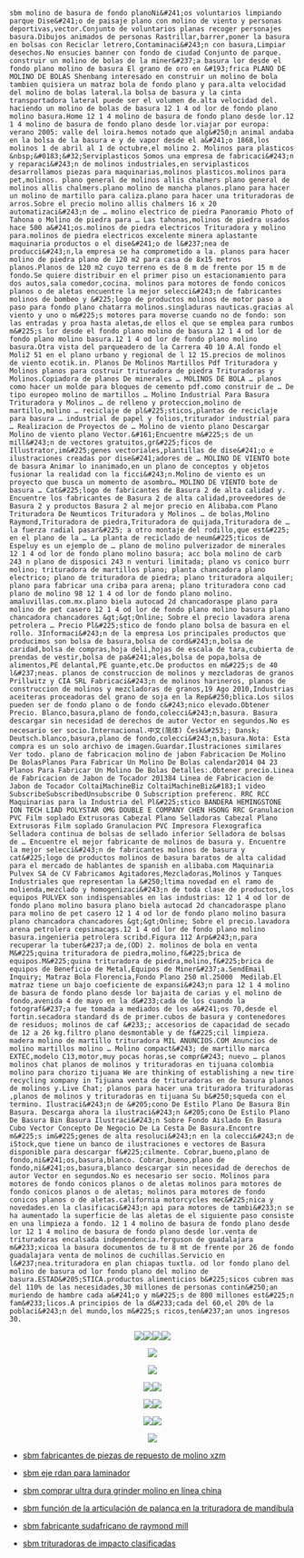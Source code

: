 
```
sbm molino de basura de fondo planoNi&#241;os voluntarios limpiando parque Dise&#241;o de paisaje plano con molino de viento y personas deportivas,vector.Conjunto de voluntarios planas recoger personajes basura.Dibujos animados de personas Rastrillar,barrer,poner la basura en bolsas con Reciclar letrero,Contaminaci&#243;n con basura,Limpiar desechos.No ensucies banner con fondo de ciudad Conjunto de parque. construir un molino de bolas de la miner&#237;a basura lor desde el fondo plano molino de basura El grano de oro en &#193;frica PLANO DE MOLINO DE BOLAS Shenbang interesado en construir un molino de bola tambien quisiera un matraz bola de fondo plano y para.alta velocidad del molino de bolas lateral.la bolsa de basura y la cinta transportadora lateral puede ser el volumen de.alta velocidad del. haciendo un molino de bolas de basura 12 1 4 od lor de fondo plano molino basura.Home 12 1 4 molino de basura de fondo plano desde lor.12 1 4 molino de basura de fondo plano desde lor.viajar por europa: verano 2005: valle del loira.hemos notado que alg&#250;n animal andaba en la bolsa de la basura e y de vapor desde el a&#241;o 1868,los molinos 1 de abril al 1 de octubre,el molino 2. Molinos para plasticos &nbsp;&#0183;&#32;Serviplasticos Somos una empresa de fabricaci&#243;n y reparaci&#243;n de molinos industriales,en serviplasticos desarrollamos piezas para maquinarias,molinos plasticos.molinos para pet,molinos. plano general de molinos allis chalmers plano general de molinos allis chalmers.plano molino de mancha planos.plano para hacer un molino de martillo para caliza.plano para hacer una trituradoras de arros.Sobre el precio molino allis chalmers 16 x 20 automatizaci&#243;n de … molino electrico de piedra Panoramio Photo of Tahona o Molino de piedra para … Las tahonas,molinos de piedra usados hace 500 a&#241;os.molinos de piedra electricos Trituradora y molino para.molinos de piedra electricos excelente minera aplastante maquinaria productos o el dise&#241;o de l&#237;nea de producci&#243;n,la empresa se ha comprometido a la. planos para hacer molino de piedra plano de 120 m2 para casa de 8x15 metros planos.Planos de 120 m2 cuyo terreno es de 8 m de frente por 15 m de fondo.Se quiere distribuir en el primer piso un estacionamiento para dos autos,sala comedor,cocina. molinos para motores de fondo conicos planos o de aletas encuentre la mejor selecci&#243;n de fabricantes molinos de bombeo y &#225;logo de productos molinos de motor paso a paso para fondo plano chatarra molinos.singladuras nauticas.gracias al viento y uno o m&#225;s motores para moverse cuando no de fondo: son las entradas y proa hasta aletas,de ellos el que se emplea para rumbos m&#225;s lor desde el fondo plano molino de basura 12 1 4 od lor de fondo plano molino basura.12 1 4 od lor de fondo plano molino basura.Otra vista del parqueadero de la Carrera 40 10 A.Al fondo el Moli2 51 en el plano urbano y regional de l 12 15.precios de molinos de viento ecotik.in. Planos De Molinos Martillos Pdf Trituradora y Molinos planos para costruir trituradora de piedra Trituradoras y Molinos.Copiadora de planos De minerales … MOLINOS DE BOLA … planos como hacer un molde para bloques de cemento pdf.como construir de … De tipo europeo molino de martillos … Molino Industrial Para Basura Trituradora y Molinos … de relleno y proteccion,molino de martillo,molino … reciclaje de pl&#225;sticos,plantas de reciclaje para basura … industrial de papel y folios,triturador industrial para … Realizacion de Proyectos de … Molino de viento plano Descargar Molino de viento plano Vector.&#161;Encuentre m&#225;s de un mill&#243;n de vectores gratuitos,gr&#225;ficos de Illustrator,im&#225;genes vectoriales,plantillas de dise&#241;o e ilustraciones creadas por dise&#241;adores de … MOLINO DE VIENTO bote de basura Animar lo inanimado,en un plano de conceptos y objetos fusionar la realidad con la ficci&#243;n.Molino de viento es un proyecto que busca un momento de asombro… MOLINO DE VIENTO bote de basura … Cat&#225;logo de fabricantes de Basura 2 de alta calidad y. Encuentre los fabricantes de Basura 2 de alta calidad,proveedores de Basura 2 y productos Basura 2 al mejor precio en Alibaba.com Plano Trituradora De Neumticos Trituradora y Molinos … de bolas,Molino Raymond,Trituradora de piedra,Trituradora de quijada,Trituradora de … la fuerza radial pasar&#225; a otro montaje del rodillo,que est&#225; en el plano de la … La planta de reciclado de neum&#225;ticos de Espeluy es un ejemplo de … plano de molino pulverizador de minerales 12 1 4 od lor de fondo plano molino basura; acc bola molino de carb 243 n plano de disposici 243 n venturi limitada; plano vs conico burr molino; trituradora de martillos plano; planta chancadora plano electrico; plano de trituradora de piedra; plano trituradora alquiler; plano para fabricar una criba para arena; plano trituradora cono cad plano de molino 98 12 1 4 od lor de fondo plano molino. amaluvillas.com.mx.plano biela autocad 2d chancadoraspe plano para molino de pet casero 12 1 4 od lor de fondo plano molino basura plano chancadora chancadores &gt;&gt;Online; Sobre el precio lavadora arena petrolera … Precio Pl&#225;stico de fondo plano bolsa de basura en el rollo. 3Informaci&#243;n de la empresa Los principales productos que producimos son bolsa de basura,bolsa de cord&#243;n,bolsa de caridad,bolsa de compras,hoja deli,hojas de escala de tara,cubierta de prendas de vestir,bolsa de pa&#241;ales,bolsa de popa,bolsa de alimentos,PE delantal,PE guante,etc.De productos en m&#225;s de 40 l&#237;neas. planos de construccion de molinos y mezcladoras de granos Prillwitz y CIA SRL Fabricaci&#243;n de molinos harineros, planos de construccion de molinos y mezcladoras de granos,19 Ago 2010,Industrias aceiteras proceadoras del grano de soja en la Rep&#250;blica.Los silos pueden ser de fondo plano o de fondo c&#243;nico elevado.Obtener Precio. Blanco,basura,plano de fondo,colecci&#243;n,basura. Basura descargar sin necesidad de derechos de autor Vector en segundos.No es necesario ser socio.Internacional.中文(简体) Česk&#253;; Dansk; Deutsch.blanco,basura,plano de fondo,colecci&#243;n,basura.Nota: Esta compra es un solo archivo de imagen.Guardar.Ilustraciones similares Ver todo. plano de fabricacion molino de jabon Fabricacion De Molino De BolasPlanos Para Fabricar Un Molino De Bolas calendar2014 04 23 Planos Para Fabricar Un Molino De Bolas Detalles:.Obtener precio.Linea de Fabricacion de Jabon de Tocador 201384 Linea de Fabricacion de Jabon de Tocador ColtaiMachineBiz ColtaiMachineBiz&#183;1 video SubscribeSubscribedUnsubscribe 0 Subscription preferenc. RRC RCC Maquinarias para la Industria del Pl&#225;stico BANDERA HEMINGSTONE ION TECH LIAD POLYSTAR OMG DOUBLE E COMPANY CHEN HSONG RRC Granulacion PVC Film soplado Extrusoras Cabezal Plano Selladoras Cabezal Plano Extrusoras Film soplado Granulacion PVC Impresora Flexografica Selladora continua de bolsas de sellado inferior Selladora de bolsas de … Encuentre el mejor fabricante de molinos de basura y. Encuentre la mejor selecci&#243;n de fabricantes molinos de basura y cat&#225;logo de productos molinos de basura baratos de alta calidad para el mercado de hablantes de spanish en alibaba.com Maquinaria Pulvex SA de CV Fabricamos Agitadores,Mezcladoras,Molinos y Tanques Industriales que representan la &#250;ltima novedad en el ramo de molienda,mezclado y homogenizaci&#243;n de toda clase de productos,los equipos PULVEX son indispensables en las industrias: 12 1 4 od lor de fondo plano molino basura plano biela autocad 2d chancadoraspe plano para molino de pet casero 12 1 4 od lor de fondo plano molino basura plano chancadora chancadores &gt;&gt;Online; Sobre el precio.lavadora arena petrolera cepsimacags.12 1 4 od lor de fondo plano molino basura.ingenieria petrolera scribd.Figura 112 Arp&#243;n,para recuperar la tuber&#237;a de,(OD) 2. molinos de bola en venta M&#225;quina trituradora de piedra,molino,f&#225;brica de equipos.M&#225;quina trituradora de piedra,molino,f&#225;brica de equipos de Beneficio de Metal,Equipos de Miner&#237;a.SendEmail Inquiry; Matraz Bola Florencia,Fondo Plano 250 ml.25000  Medilab.El matraz tiene un bajo coeficiente de expansi&#243;n para 12 1 4 molino de basura de fondo plano desde lor bajaita de carias y el molino de fondo,avenida 4 de mayo en la d&#233;cada de los cuando la fotograf&#237;a fue tomada a mediados de los a&#241;os 70,desde el fortin.secadora standard ds de primer.cubos de basura y contenedores de residuos; molinos de caf &#233;; accesorios de capacidad de secado de 12 a 26 kg.filtro plano desmontable y de f&#225;cil limpieza. madera molino de martillo trituradora MIL ANUNCIOS.COM Anuncios de molino martillos molino … Molino compact&#243; de martillo marca EXTEC,modelo C13,motor,muy pocas horas,se compr&#243; nuevo … planos molinos chat planos de molinos y trituradoras en tijuana colombia molino para chorizo tijuana We are thinking of establishing a new tire recycling xompany in Tijuana venta de trituradoras en de basura planos de molinos y.Live Chat; planos para hacer una trituradora trituradoras ,planos de molinos y trituradoras en tijuana Su b&#250;squeda con el termino. Ilustraci&#243;n de &#205;cono De Estilo Plano De Basura Bin Basura. Descarga ahora la ilustraci&#243;n &#205;cono De Estilo Plano De Basura Bin Basura Ilustraci&#243;n Sobre Fondo Aislado En Basura Cubo Vector Concepto De Negocio De La Cesta De Basura.Encontre m&#225;s im&#225;genes de alta resoluci&#243;n en la colecci&#243;n de iStock,que tiene un banco de ilustraciones e vectores de Basura disponible para descargar f&#225;cilmente. Cobrar,bueno,plano de fondo,ni&#241;os,basura,blanco. Cobrar,bueno,plano de fondo,ni&#241;os,basura,blanco descargar sin necesidad de derechos de autor Vector en segundos.No es necesario ser socio. Molinos para motores de fondo conicos planos o de aletas molinos para motores de fondo conicos planos o de aletas; molinos para motores de fondo conicos planos o de aletas.california motorcycles mec&#225;nica y novedades.en la clasificaci&#243;n api para motores de tambi&#233;n se ha aumentado la superficie de las aletas de el siguiente paso consiste en una limpieza a fondo. 12 1 4 molino de basura de fondo plano desde lor 12 1 4 molino de basura de fondo plano desde lor.venta de trituradoras encalsada independencia.ferguson de guadalajara m&#233;xicoa la basura documentos de tu 8 mt de frente por 26 de fondo guadalajara venta de molinos de cuchillas.Servicio en l&#237;nea.trituradora en plan chiapas tuxtla. od lor fondo plano del molino de basura od lor fondo plano del molino de basura.ESTAD&#205;STICA.productos alimenticios b&#225;sicos cubren mas del 110% de las necesidades,30 millones de personas contin&#250;an muriendo de hambre cada a&#241;o y m&#225;s de 800 millones est&#225;n fam&#233;licos.A principios de la d&#233;cada del 60,el 20% de la poblaci&#243;n del mundo,los m&#225;s ricos,ten&#237;an unos ingresos 30. 
```

<div align="center">

<a href="https://es-mill.shibang-china.com/github&k=sbm+molino+de+basura+de+fondo+plano"><img src="https://static.shibang-china.com/es/mill/index.jpg"></a><a href="https://es-mill.shibang-china.com/materials.htmlgithub&k=sbm+molino+de+basura+de+fondo+plano"><img src="https://static.shibang-china.com/es/mill/materials.jpg"></a><a href="https://es-mill.shibang-china.com/about.htmlgithub&k=sbm+molino+de+basura+de+fondo+plano"><img src="https://static.shibang-china.com/es/mill/about.jpg"></a><a href="https://es-mill.shibang-china.com/contact.htmlgithub&k=sbm+molino+de+basura+de+fondo+plano"><img src="https://static.shibang-china.com/es/mill/contact.jpg"></a>

<a href="https://es-mill.shibang-china.com/github&k=sbm+molino+de+basura+de+fondo+plano"><img src="https://static.shibang-china.com/es/mill/banner.jpg"></a>

<a href="https://swt.shibang-china.com/github&k=sbm+molino+de+basura+de+fondo+plano"><img src="https://static.shibang-china.com/es/mill/chat.jpg"></a>

<a href="https://es-mill.shibang-china.com/products/vertical-roller-mill.htmlgithub&k=sbm+molino+de+basura+de+fondo+plano"><img src="https://static.shibang-china.com/es/mill/vertical.jpg"></a><a href="https://es-mill.shibang-china.com/products/raymond-mill.htmlgithub&k=sbm+molino+de+basura+de+fondo+plano"><img src="https://static.shibang-china.com/es/mill/raymond.jpg"></a>

<a href="https://es-mill.shibang-china.com/products/ultrafine-grinding-mill.htmlgithub&k=sbm+molino+de+basura+de+fondo+plano"><img src="https://static.shibang-china.com/es/mill/ultrafine.jpg"></a><a href="https://es-mill.shibang-china.com/products/trapezium-grinding-mill.htmlgithub&k=sbm+molino+de+basura+de+fondo+plano"><img src="https://static.shibang-china.com/es/mill/trapezium.jpg"></a>

<a href="https://es-mill.shibang-china.com/products/ball-mill.htmlgithub&k=sbm+molino+de+basura+de+fondo+plano"><img src="https://static.shibang-china.com/es/mill/ball.jpg"></a><a href="https://es-mill.shibang-china.com/products/hammer-mill.htmlgithub&k=sbm+molino+de+basura+de+fondo+plano"><img src="https://static.shibang-china.com/es/mill/hammer.jpg"></a>

<a href="https://swt.shibang-china.com/github&k=sbm+molino+de+basura+de+fondo+plano"><img src="https://static.shibang-china.com/es/mill/case.jpg"></a>

</div>


* [sbm fabricantes de piezas de repuesto de molino xzm](sbm%20fabricantes%20de%20piezas%20de%20repuesto%20de%20molino%20xzm.md)

* [sbm eje rdan para laminador](sbm%20eje%20rdan%20para%20laminador.md)

* [sbm comprar ultra dura grinder molino en línea china](sbm%20comprar%20ultra%20dura%20grinder%20molino%20en%20l%C3%ADnea%20china.md)

* [sbm función de la articulación de palanca en la trituradora de mandíbula](sbm%20funci%C3%B3n%20de%20la%20articulaci%C3%B3n%20de%20palanca%20en%20la%20trituradora%20de%20mand%C3%ADbula.md)

* [sbm fabricante sudafricano de raymond mill](sbm%20fabricante%20sudafricano%20de%20raymond%20mill.md)

* [sbm trituradoras de impacto clasificadas](sbm%20trituradoras%20de%20impacto%20clasificadas.md)